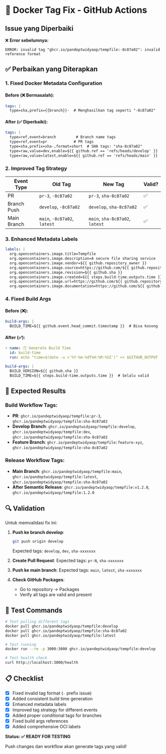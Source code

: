 # 🔧 Docker Tag Fix - GitHub Actions

## Issue yang Diperbaiki

❌ **Error sebelumnya:**
```
ERROR: invalid tag "ghcr.io/pandeptwidyaop/tempfile:-8c87a02": invalid reference format
```

## ✅ **Perbaikan yang Diterapkan**

### 1. **Fixed Docker Metadata Configuration**

#### Before (❌ Bermasalah):
```yaml
tags: |
  type=sha,prefix={{branch}}-  # Menghasilkan tag seperti "-8c87a02"
```

#### After (✅ Diperbaiki):
```yaml
tags: |
  type=ref,event=branch         # Branch name tags
  type=ref,event=pr            # PR tags
  type=sha,prefix=sha-,format=short  # SHA tags: "sha-8c87a02"
  type=raw,value=dev,enable=${{ github.ref == 'refs/heads/develop' }}
  type=raw,value=latest,enable=${{ github.ref == 'refs/heads/main' }}
```

### 2. **Improved Tag Strategy**

| Event Type | Old Tag | New Tag | Valid? |
|------------|---------|---------|--------|
| PR | `pr-3`, `-8c87a02` | `pr-3`, `sha-8c87a02` | ✅ |
| Branch Push | `develop`, `-8c87a02` | `develop`, `sha-8c87a02` | ✅ |
| Main Branch | `main`, `-8c87a02`, `latest` | `main`, `sha-8c87a02`, `latest` | ✅ |

### 3. **Enhanced Metadata Labels**

```yaml
labels: |
  org.opencontainers.image.title=Tempfile
  org.opencontainers.image.description=A secure file sharing service
  org.opencontainers.image.vendor=${{ github.repository_owner }}
  org.opencontainers.image.source=https://github.com/${{ github.repository }}
  org.opencontainers.image.revision=${{ github.sha }}
  org.opencontainers.image.created=${{ steps.build-time.outputs.time }}
  org.opencontainers.image.url=https://github.com/${{ github.repository }}
  org.opencontainers.image.documentation=https://github.com/${{ github.repository }}/blob/main/README.md
```

### 4. **Fixed Build Args**

#### Before (❌):
```yaml
build-args: |
  BUILD_TIME=${{ github.event.head_commit.timestamp }}  # Bisa kosong
```

#### After (✅):
```yaml
- name: 🕑 Generate Build Time
  id: build-time
  run: echo "time=$(date -u +'%Y-%m-%dT%H:%M:%SZ')" >> $GITHUB_OUTPUT

build-args: |
  BUILD_VERSION=${{ github.sha }}
  BUILD_TIME=${{ steps.build-time.outputs.time }}  # Selalu valid
```

## 🎯 **Expected Results**

### Build Workflow Tags:
- **PR**: `ghcr.io/pandeptwidyaop/tempfile:pr-3`, `ghcr.io/pandeptwidyaop/tempfile:sha-8c87a02`
- **Develop Branch**: `ghcr.io/pandeptwidyaop/tempfile:develop`, `ghcr.io/pandeptwidyaop/tempfile:dev`, `ghcr.io/pandeptwidyaop/tempfile:sha-8c87a02`
- **Feature Branch**: `ghcr.io/pandeptwidyaop/tempfile:feature-xyz`, `ghcr.io/pandeptwidyaop/tempfile:sha-8c87a02`

### Release Workflow Tags:
- **Main Branch**: `ghcr.io/pandeptwidyaop/tempfile:main`, `ghcr.io/pandeptwidyaop/tempfile:latest`, `ghcr.io/pandeptwidyaop/tempfile:sha-8c87a02`
- **After Semantic Release**: `ghcr.io/pandeptwidyaop/tempfile:v1.2.0`, `ghcr.io/pandeptwidyaop/tempfile:1.2.0`

## 🔍 **Validation**

Untuk memvalidasi fix ini:

1. **Push ke branch develop**:
   ```bash
   git push origin develop
   ```
   Expected tags: `develop`, `dev`, `sha-xxxxxxx`

2. **Create Pull Request**:
   Expected tags: `pr-N`, `sha-xxxxxxx`

3. **Push ke main branch**:
   Expected tags: `main`, `latest`, `sha-xxxxxxx`

4. **Check GitHub Packages**:
   - Go to repository → Packages
   - Verify all tags are valid and present

## 🚀 **Test Commands**

```bash
# Test pulling different tags
docker pull ghcr.io/pandeptwidyaop/tempfile:develop
docker pull ghcr.io/pandeptwidyaop/tempfile:sha-8c87a02
docker pull ghcr.io/pandeptwidyaop/tempfile:latest

# Test running
docker run --rm -p 3000:3000 ghcr.io/pandeptwidyaop/tempfile:develop

# Test health check
curl http://localhost:3000/health
```

## 📋 **Checklist**

- [x] Fixed invalid tag format (`-` prefix issue)
- [x] Added consistent build time generation
- [x] Enhanced metadata labels
- [x] Improved tag strategy for different events
- [x] Added proper conditional tags for branches
- [x] Fixed build args references
- [x] Added comprehensive OCI labels

**Status: ✅ READY FOR TESTING**

Push changes dan workflow akan generate tags yang valid!
